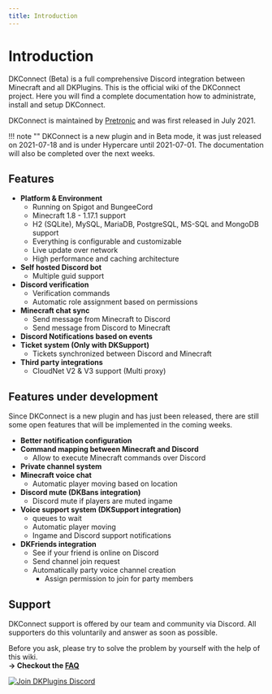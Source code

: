 ```yaml
---
title: Introduction
---
```


# Introduction

DKConnect (Beta) is a full comprehensive Discord integration between Minecraft and all DKPlugins. This is the official wiki of the DKConnect project.
Here you will find a complete documentation how to administrate, install and setup DKConnect.

DKConnect is maintained by [Pretronic](https://pretronic.net/) and was first released in July 2021.

!!! note ""
    DKConnect is a new plugin and in Beta mode, it was just released on 2021-07-18 and is under Hypercare until 2021-07-01. The documentation will also be
    completed over the next weeks.

## Features
* **Platform & Environment**
    * Running on Spigot and BungeeCord
    * Minecraft 1.8 - 1.17.1 support
    * H2 (SQLite), MySQL, MariaDB, PostgreSQL, MS-SQL and MongoDB support
    * Everything is configurable and customizable
    * Live update over network
    * High performance and caching architecture
* **Self hosted Discord bot**
    * Multiple guid support
* **Discord verification**
    * Verification commands
    * Automatic role assignment based on permissions
* **Minecraft chat sync**
    * Send message from Minecraft to Discord
    * Send message from Discord to Minecraft
* **Discord Notifications based on events**
* **Ticket system (Only with DKSupport)**
    * Tickets synchronized between Discord and Minecraft
* **Third party integrations**
  * CloudNet V2 & V3 support (Multi proxy)

## Features under development
Since DKConnect is a new plugin and has just been released, there are still some open features that will be implemented in the coming weeks.

* **Better notification configuration**
* **Command mapping between Minecraft and Discord**
    * Allow to execute Minecraft commands over Discord
* **Private channel system**
* **Minecraft voice chat**
    * Automatic player moving based on location
* **Discord mute (DKBans integration)**
    * Discord mute if players are muted ingame
* **Voice support system (DKSupport integration)**
    * queues to wait
    * Automatic player moving
    * Ingame and Discord support notifications
* **DKFriends integration**
    * See if your friend is online on Discord
    * Send channel join request
    * Automatically party voice channel creation
       * Assign permission to join for party members


## Support
DKConnect support is offered by our team and community via Discord. All supporters do this voluntarily and answer as soon as possible.

Before you ask, please try to solve the problem by yourself with the help of this wiki.
<br/> **-> Checkout the [FAQ](frequently-asked-questions.md)**

[![Join DKPlugins Discord](https://discordapp.com/api/guilds/513441444959223809/embed.png?style=banner2)](https://discord.gg/ZR7HtTw)
